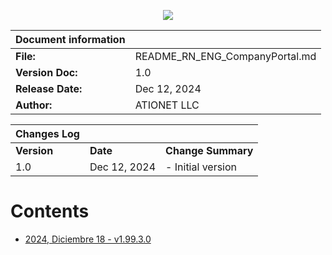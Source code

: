<p align="center">
  <img src="https://github.com/Ationet/ationetdocs/raw/master/Content/Images/ATIOnetLogo_250x70.png" />
</p>

|**Document information**||
|--- |--- |
|**File:**|README_RN_ENG_CompanyPortal.md|
|**Version Doc:**|1.0|
|**Release Date:**|Dec 12, 2024|
|**Author:**|ATIONET LLC|

|**Changes Log**|||
|--- |--- |--- |
|**Version**|**Date**|**Change Summary**|
|1.0|Dec 12, 2024|- Initial version


# Contents

- [2024, Diciembre 18 - v1.99.3.0](1.99.3.0_ENG.md)

